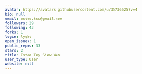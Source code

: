 ```yaml
---
avatar: https://avatars.githubusercontent.com/u/35736525?v=4
bio: null
email: estee.tsw@gmail.com
followers: 29
following: 43
forks: 1
login: lyqht
open_issues: 1
public_repos: 33
stars: 2
title: Estee Tey Siew Wen
user_type: User
website: null
---
```

